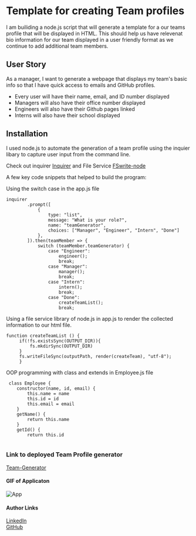 # Template for creating Team profiles
I am builiding a node.js script that will generate a template for a our teams profile that will be displayed in HTML. This should help us have relevenat bio information for our team displayed in a user friendly format as we continue to add additional team members. 

## User Story
As a manager, I want to generate a webpage that displays my team's basic info so that I have quick access to emails and GitHub profiles.

* Every user will have their name, email, and ID number displayed
* Managers will also have their office number displayed
* Engineers will also have their Github pages linked
* Interns will also have their school displayed

## Installation
I used node.js to automate the generation of a team profile using the inquier libary to capture user input from the command line. 

Check out inquirer [Inquirer](https://www.npmjs.com/package/inquirer)
and File Service [FSwrite-node](https://nodejs.org/api/fs.html)

A few key code snippets that helped to build the program:

Using the switch case in the app.js file
```
inquirer
        .prompt([
            {
                type: "list",
                message: "What is your role?",
                name: "teamGenerator",
                choices: ["Manager", "Engineer", "Intern", "Done"]
            },
        ]).then(teamMember => {
            switch (teamMember.teamGenerator) {
                case "Engineer":
                    engineer();
                    break;
                case "Manager":
                    manager();
                    break;
                case "Intern":
                    intern();
                    break;
                case "Done":
                    createTeamList();
                    break;
```

Using a file service library of node.js in app.js to render the collected information to our html file. 
```
function createTeamList () {
     if(!fs.existsSync(OUTPUT_DIR)){
         fs.mkdirSync(OUTPUT_DIR)
     }
     fs.writeFileSync(outputPath, render(createTeam), "utf-8");
     }
```

OOP programming with class and extends in Employee.js file
```
 class Employee {
    constructor(name, id, email) {
        this.name = name
        this.id = id
        this.email = email
    }
    getName() {
        return this.name
    }
    getId() {
        return this.id
    
```


### Link to deployed Team Profile generator
[Team-Generator](https://github.com/crackedsnowboard/team-profile)

#### GIF of Applicaton

![App](https://media.giphy.com/media/kFBWbKJlNNzQBVVAe3/giphy.gif)


#### Author Links
[LinkedIn](linkedin.com/in/joel-mathen/) <br>
[GitHub](https://github.com/crackedsnowboard)


